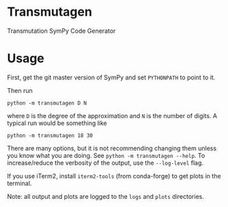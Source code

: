 # Transmutagen

Transmutation SymPy Code Generator

# Usage

First, get the git master version of SymPy and set `PYTHONPATH` to point to
it.

Then run

    python -m transmutagen D N

where `D` is the degree of the approximation and `N` is the number of digits.
A typical run would be something like

    python -m transmutagen 18 30

There are many options, but it is not recommending changing them unless you
know what you are doing. See `python -m transmutagen --help`. To
increase/reduce the verbosity of the output, use the `--log-level` flag.

If you use iTerm2, install `iterm2-tools` (from conda-forge) to get plots in
the terminal.

Note: all output and plots are logged to the `logs` and `plots` directories.
